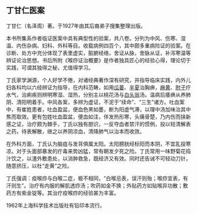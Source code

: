 ## 丁甘仁医案

丁甘仁（名泽周）著。于1927年由其后裔弟子搜集整理出版。

本书所集系作者临证医案中具有典型性的验案，共八卷。分列为中风、伤寒、湿温、内伤杂病、妇科、外科等目。收载病例四百个，其中颇多重病险证的验案。在诊断、处方中充分体现了表里虚实，脏腑经络，舍证从脉，舍脉从证，补泻寒温等辨证论治思想。书后所附《喉痧证治概要》是作者独具匠心的经验心得，理论切于实践，可谓其独得之秘，尤值得学习。

丁氏家学渊源，个人好学不倦，对诸经典著作深有研究，并指导临床实践，内外儿妇各科均以六经辨证为指导，在内科范畴，如用[瓜蒌](https://www.gmzyjc.com/read/bc/bc16-0.2.4.0.0.md)、[半夏](https://www.gmzyjc.com/read/bc/bc16-0.1.1.0.0.md)治胸痹，[麻黄](https://www.gmzyjc.com/read/bc/bc01-1.1.1.0.0.md)、[附子](https://www.gmzyjc.com/read/bc/bc07-0.1.0.0.0.md)疗水气，治痢疾则辨明寒湿、湿热，分别主以桃花汤与[白头翁](https://www.gmzyjc.com/read/bc/bc03-0.4.12.0.0.md)汤。温病后痿痹从养肺阴、清阳明着手。中风各案，多辨为虚证，不泥于“续命”、“三生”诸方。吐血案中，有崔姓患者，吐血盈盆，便血色黑如墨，断为阳虚气滞，以理中汤加味治其中焦而取效。更有包姓吐血盈盆，便血如注，伴发热形寒，头痛骨楚，乃内伤而挟新感之证，治疗颇为棘手，丁氏以独有胆识，一反夺血者禁汗的惯例，投以轻清解表之药，待表解散，继之以养阴凉血，清降肺气以治本而收效。

在外科方面，丁氏认为脑疽与发背俱属太阳。太阳膀胱经标阳而本阴，不宜乱投寒凉。对于头面部暴发的疔毒来势凶猛，常有朝发夕死之险。丁氏常用一味野菊花捣汁饮之，以渣外敷患处，以消肿救急，既经济又有效。同时还告诫不可轻动刀针，随意挤压，以杜“走黄”之险。

丁氏强调：疫喉痧与白喉二症，极不相同，“白喉忌表，误汗则殆；喉痧宜表，有汗则生”。治疗有内服的解肌透痧汤；吹药如金不换；外贴药方如贴喉异功散；敷药方有紫金锭等。其治疗疫喉痧的经验甚为丰富。

1962年上海科学技术岀版社有铅印本流行。
